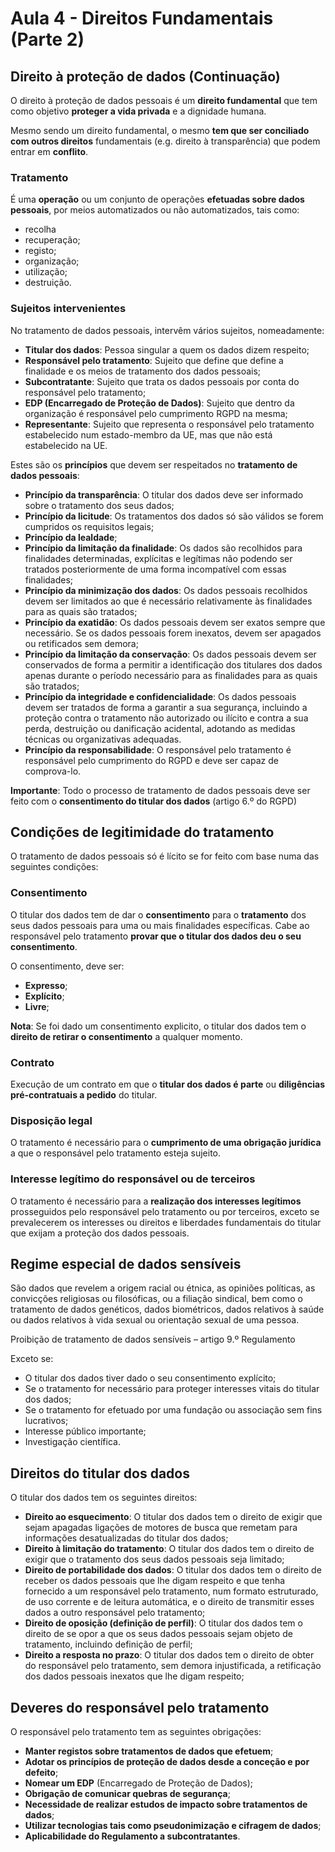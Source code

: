 # Aula 4 - Direitos Fundamentais (Parte 2)

## Direito à proteção de dados (Continuação)

O direito à proteção de dados pessoais é um **direito fundamental** que tem como objetivo **proteger a vida privada** e a dignidade humana.

Mesmo sendo um direito fundamental, o mesmo **tem que ser conciliado com outros direitos** fundamentais (e.g. direito à transparência) que podem entrar em **conflito**.

### Tratamento

É uma **operação** ou um conjunto de operações **efetuadas sobre dados pessoais**, por meios automatizados ou não automatizados, tais como:
- recolha
- recuperação;
- registo;
- organização;
- utilização;
- destruição.

### Sujeitos intervenientes

No tratamento de dados pessoais, intervêm vários sujeitos, nomeadamente:
- **Titular dos dados**: Pessoa singular a quem os dados dizem respeito;
- **Responsável pelo tratamento**: Sujeito que define que define a finalidade e os meios de tratamento dos dados pessoais;
- **Subcontratante**: Sujeito que trata os dados pessoais por conta do responsável pelo tratamento;
- **EDP (Encarregado de Proteção de Dados)**: Sujeito que dentro da organização é responsável pelo cumprimento RGPD na mesma;
- **Representante**: Sujeito que representa o responsável pelo tratamento estabelecido num estado-membro da UE, mas que não está estabelecido na UE.

Estes são os **princípios** que devem ser respeitados no **tratamento de dados pessoais**:
- **Princípio da transparência**: O titular dos dados deve ser informado sobre o tratamento dos seus dados;
- **Princípio da licitude**: Os tratamentos dos dados só são válidos se forem cumpridos os requisitos legais;
- **Princípio da lealdade**;
- **Princípio da limitação da finalidade**: Os dados são recolhidos para finalidades determinadas, explícitas e legítimas não podendo ser tratados posteriormente de uma forma incompatível com essas finalidades;
- **Princípio da minimização dos dados**: Os dados pessoais recolhidos devem ser limitados ao que é necessário relativamente às finalidades para as quais são tratados;
- **Princípio da exatidão**: Os dados pessoais devem ser exatos sempre que necessário. Se os dados pessoais forem inexatos, devem ser apagados ou retificados sem demora;
- **Princípio da limitação da conservação**: Os dados pessoais devem ser conservados de forma a permitir a identificação dos titulares dos dados apenas durante o período necessário para as finalidades para as quais são tratados;
- **Princípio da integridade e confidencialidade**: Os dados pessoais devem ser tratados de forma a garantir a sua segurança, incluindo a proteção contra o tratamento não autorizado ou ilícito e contra a sua perda, destruição ou danificação acidental, adotando as medidas técnicas ou organizativas adequadas.
- **Princípio da responsabilidade**: O responsável pelo tratamento é responsável pelo cumprimento do RGPD e deve ser capaz de comprova-lo.

**Importante**: Todo o processo de tratamento de dados pessoais deve ser feito com o **consentimento do titular dos dados** (artigo 6.º do RGPD)

## Condições de legitimidade do tratamento

O tratamento de dados pessoais só é lícito se for feito com base numa das seguintes condições:

### Consentimento

O titular dos dados tem de dar o **consentimento** para o **tratamento** dos seus dados pessoais para uma ou mais finalidades específicas. Cabe ao responsável pelo tratamento **provar que o titular dos dados deu o seu consentimento**.

O consentimento, deve ser:
- **Expresso**;
- **Explícito**;
- **Livre**;

**Nota**: Se foi dado um consentimento explicito, o titular dos dados tem o **direito de retirar o consentimento** a qualquer momento.

### Contrato

Execução de um contrato em que o **titular dos dados é parte** ou **diligências pré-contratuais a pedido** do titular. 

### Disposição legal

O tratamento é necessário para o **cumprimento de uma obrigação jurídica** a que o responsável pelo tratamento esteja sujeito.

### Interesse legítimo do responsável ou de terceiros

O tratamento é necessário para a **realização dos interesses legítimos** prosseguidos pelo responsável pelo tratamento ou por terceiros, exceto se prevalecerem os interesses ou direitos e liberdades fundamentais do titular que exijam a proteção dos dados pessoais.

## Regime especial de dados sensíveis

São dados que revelem a origem racial ou étnica, as opiniões políticas, as convicções religiosas ou filosóficas, ou a filiação sindical, bem como o tratamento de dados genéticos, dados biométricos, dados relativos à saúde ou dados relativos à vida sexual ou orientação sexual de uma pessoa.

Proibição de tratamento de dados sensíveis – artigo 9.º Regulamento

Exceto se:
- O titular dos dados tiver dado o seu consentimento explícito;
- Se o tratamento for necessário para proteger interesses vitais do titular dos dados;
- Se o tratamento for efetuado por uma fundação ou associação sem fins lucrativos;
- Interesse público importante;
- Investigação científica.

## Direitos do titular dos dados

O titular dos dados tem os seguintes direitos:
- **Direito ao esquecimento**: O titular dos dados tem o direito de exigir que sejam apagadas ligações de motores de busca que remetam para informações desatualizadas do titular dos dados;
- **Direito à limitação do tratamento**: O titular dos dados tem o direito de exigir que o tratamento dos seus dados pessoais seja limitado;
- **Direito de portabilidade dos dados**: O titular dos dados tem o direito de receber os dados pessoais que lhe digam respeito e que tenha fornecido a um responsável pelo tratamento, num formato estruturado, de uso corrente e de leitura automática, e o direito de transmitir esses dados a outro responsável pelo tratamento;
- **Direito de oposição (definição de perfil)**: O titular dos dados tem o direito de se opor a que os seus dados pessoais sejam objeto de tratamento, incluindo definição de perfil;
- **Direito a resposta no prazo**: O titular dos dados tem o direito de obter do responsável pelo tratamento, sem demora injustificada, a retificação dos dados pessoais inexatos que lhe digam respeito;

## Deveres do responsável pelo tratamento

O responsável pelo tratamento tem as seguintes obrigações:
- **Manter registos sobre tratamentos de dados que efetuem**;
- **Adotar os princípios de proteção de dados desde a conceção e por defeito**;
- **Nomear um EDP** (Encarregado de Proteção de Dados);
- **Obrigação de comunicar quebras de segurança**;
- **Necessidade de realizar estudos de impacto sobre tratamentos de dados**;
- **Utilizar tecnologias tais como pseudonimização e cifragem de dados**;
- **Aplicabilidade do Regulamento a subcontratantes**.



